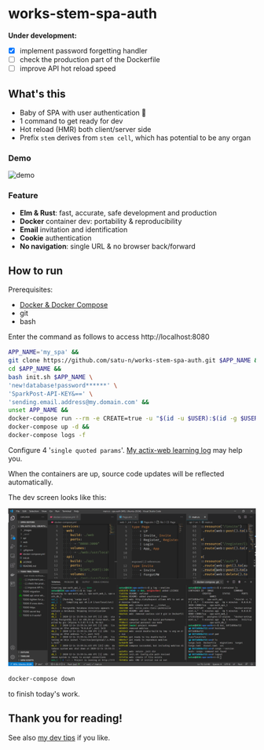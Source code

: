 # works-stem-spa-auth

__Under development:__

- [x] implement password forgetting handler
- [ ] check the production part of the Dockerfile
- [ ] improve API hot reload speed

[demo]: _images/demo.gif
[docker]: https://docs.docker.com/get-docker/
[how to email]: https://github.com/satu-n/study-actix-web-simple-auth-server#using-sparkpost-to-send-registration-email
[tips]: https://github.com/satu-n/tips

## What's this

* Baby of SPA with user authentication &#x1F476;
* 1 command to get ready for dev
* Hot reload (HMR) both client/server side
* Prefix `stem` derives from `stem cell`, which has potential to be any organ

### Demo

![demo][demo]

### Feature

* __Elm & Rust__: fast, accurate, safe development and production
* __Docker__ container dev: portability & reproducibility
* __Email__ invitation and identification
* __Cookie__ authentication
* __No navigation__: single URL & no browser back/forward

## How to run

Prerequisites:

* [Docker & Docker Compose][docker]
* git
* bash

Enter the command as follows to access http://localhost:8080

```bash
APP_NAME='my_spa' &&
git clone https://github.com/satu-n/works-stem-spa-auth.git $APP_NAME &&
cd $APP_NAME &&
bash init.sh $APP_NAME \
'new!database!password******' \
'SparkPost-API-KEY&==' \
'sending.email.address@my.domain.com' &&
unset APP_NAME &&
docker-compose run --rm -e CREATE=true -u "$(id -u $USER):$(id -g $USER)" web &&
docker-compose up -d &&
docker-compose logs -f
```

Configure 4 '`single quoted params`'.
[My actix-web learning log][how to email] may help you.

When the containers are up,
source code updates will be reflected automatically.

The dev screen looks like this:

![dev_screen](_images/dev_screen.png)

```bash
docker-compose down
```

to finish today's work.

## Thank you for reading!

See also [my dev tips][tips] if you like.
